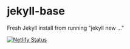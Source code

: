 # jekyll-base

Fresh Jekyll install from running "jekyll new ..."

[![Netlify Status](https://api.netlify.com/api/v1/badges/17a4365d-1a87-475c-8f16-de5af925afce/deploy-status)](https://app.netlify.com/sites/sdxdesign/deploys)
